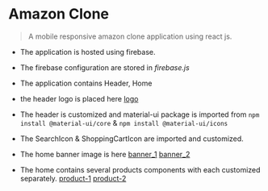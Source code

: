 # Amazon Clone
> A mobile responsive amazon clone application using react js.
* The application is hosted using firebase.
* The firebase configuration are stored in *firebase.js*

* The application contains Header, Home

- the header logo is placed here [logo](http://pngimg.com/uploads/amazon/amazon_PNG11.png)
- The header is customized and material-ui package is imported from `npm install @material-ui/core` & `npm install @material-ui/icons`
- The SearchIcon & ShoppingCartIcon are imported and customized.

- The home banner image is here [banner_1](https://images-eu.ssl-images-amazon.com/images/G/02/digital/video/merch2016/Hero/Covid19/Generic/GWBleedingHero_ENG_COVIDUPDATE__XSite_1500x600_PV_en-GB._CB428684220_.jpg)
 [banner_2](https://images-eu.ssl-images-amazon.com/images/G/31/img19/AmazonPay/Herotator/HeroPC_1500x600_1._CB412400102_.jpg)

- The home contains several products components with each customized separately.
 [product-1](https://m.media-amazon.com/images/I/410BqHSamiL._AC_SY200_.jpg)
 [product-2](https://images-na.ssl-images-amazon.com/images/I/410BqHSamiL._SX322_BO1,204,203,200_.jpg)